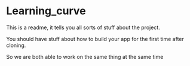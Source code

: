 # Learning_curve

This is a readme, it tells you all sorts of stuff about the project.

You should have stuff about how to build your app for the first time after cloning.

So we are both able to work on the same thing at the same time
